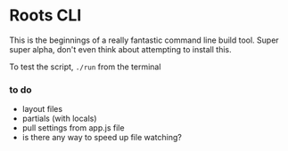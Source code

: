 # Roots CLI

This is the beginnings of a really fantastic command line build tool. Super super alpha, don't even think about attempting to install this.

To test the script, `./run` from the terminal 

### to do

- layout files
- partials (with locals)
- pull settings from app.js file
- is there any way to speed up file watching?
